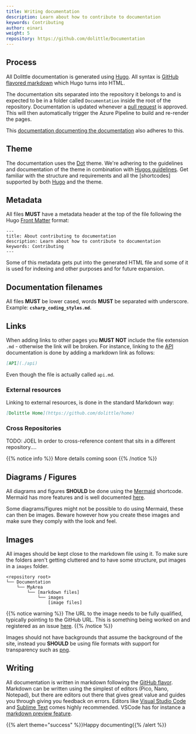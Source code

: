 ```yaml
---
title: Writing documentation
description: Learn about how to contribute to documentation
keywords: Contributing
author: einari
weight: 5
repository: https://github.com/dolittle/Documentation
---
```


## Process

All Dolittle documentation is generated using [Hugo](https://gohugo.io).
All syntax is [GitHub flavored markdown](https://github.github.com/gfm/) which Hugo turns into HTML.

The documentation sits separated into the repository it belongs to and is expected to be in a folder called `Documentation`
inside the root of the repository. Documentation is updated whenever a [pull request](https://help.github.com/articles/about-pull-requests/)
is approved. This will then automatically trigger the Azure Pipeline to build and re-render the pages.

This [documentation documenting the documentation](https://github.com/dolittle/Documentation/tree/master/Documentation) also adheres to this.

## Theme

The documentation uses the [Dot](https://github.com/Gethugothemes/dot-hugo-documentation-theme.git) theme.
We're adhering to the guidelines and documentation of the theme in combination with [Hugos guidelines](https://gohugo.io/documentation/).
Get familiar with the structure and requirements and all the [shortcodes] supported by both [Hugo](https://gohugo.io/content-management/shortcodes/) and the theme.

## Metadata 

All files **MUST** have a metadata header at the top of the file following the Hugo [Front Matter](https://gohugo.io/content-management/front-matter/) format:

```text
---
title: About contributing to documentation
description: Learn about how to contribute to documentation
keywords: Contributing
---
```

Some of this metadata gets put into the generated HTML file and some of it is used for indexing and
other purposes and for future expansion.

## Documentation filenames

All files **MUST** be lower cased, words **MUST** be separated with underscore. Example: **`csharp_coding_styles.md`**.

## Links

When adding links to other pages you **MUST NOT** include the file extension `.md` - otherwise the link
will be broken. For instance, linking to the [API](./api) documentation is done by adding a markdown link
as follows:

```markdown
[API](./api)
```

Even though the file is actually called `api.md`.

### External resources

Linking to external resources, is done in the standard Markdown way:

```markdown
[Dolittle Home](https://github.com/dolittle/home)
```

### Cross Repositories

TODO: JOEL
In order to cross-reference content that sits in a different repository....

{{% notice info %}}
More details coming soon
{{% /notice %}}

## Diagrams / Figures

All diagrams and figures **SHOULD** be done using the [Mermaid](https://docdock.netlify.com/shortcodes/mermaid/) shortcode.
Mermaid has more features and is well documented [here](https://mermaidjs.github.io).

Some diagrams/figures might not be possible to do using Mermaid, these can then be images. Beware however how you create these
images and make sure they comply with the look and feel.

## Images

All images should be kept close to the markdown file using it.
To make sure the folders aren't getting cluttered and to have some structure, put images in a `images` folder.

```
<repository root>
└── Documentation
    └── MyArea
        └── [markdown files]
            └── images
                [image files]
```

{{% notice warning %}}
The URL to the image needs to be fully qualified, typically pointing to the GitHub URL.
This is something being worked on and registered as an issue [here](https://github.com/dolittle/Documentation/issues/13).
{{% /notice %}}

Images should not have backgrounds that assume the background of the site, instead you **SHOULD** be using file formats with support for
transparency such as [png](https://en.wikipedia.org/wiki/Portable_Network_Graphics).

## Writing

All documentation is written in markdown following the [GitHub flavor](https://github.github.com/gfm/).
Markdown can be written using the simplest of editors (Pico, Nano, Notepad), but there are editors out there that gives
great value and guides you through giving you feedback on errors. Editors like [Visual Studio Code](http://code.visualstudio.com/)
and [Sublime Text](http://sublimetext.com) comes highly recommended. VSCode has for instance a [markdown preview feature](https://code.visualstudio.com/Docs/languages/markdown).

{{% alert theme="success" %}}Happy documenting{{% /alert %}}
